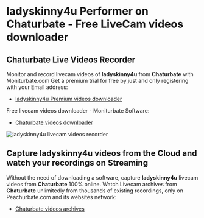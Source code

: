 # ladyskinny4u Performer on Chaturbate - Free LiveCam videos downloader

## Chaturbate Live Videos Recorder

Monitor and record livecam videos of **ladyskinny4u** from **Chaturbate** with Moniturbate.com
Get a premium trial for free by just and only registering with your Email address:
* [ladyskinny4u Premium videos downloader](https://moniturbate.com/request-demo-licence-key.html)

Free livecam videos downloader - Moniturbate Software:
* [Chaturbate videos downloader](https://moniturbate.com/moniturbate-download-software.html)

![ladyskinny4u livecam videos recorder](https://peachurnet.com/templates/moniturbate-software.png)


## Capture ladyskinny4u videos from the Cloud and watch your recordings on Streaming

Without the need of downloading a software, capture **ladyskinny4u** livecam videos from **Chaturbate** 100% online.
Watch Livecam archives from **Chaturbate** unlimitedly from thousands of existing recordings, only on Peachurbate.com and its websites network:
* [Chaturbate videos archives](https://peachurnet.com/)